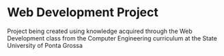 # Web Development Project

 Project being created using knowledge acquired through the Web Development class from the Computer Engineering curriculum at the State University of Ponta Grossa
